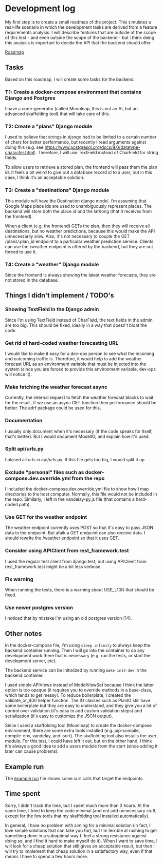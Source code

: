 # Development log

My first step is to create a small roadmap of the project. This simulates a real-life scenario in which the development tasks are derived from a feature requirements analysis. I will describe features that are outside of the scope of this test - and even outside the scope of the backend - but I think doing this analysis is important to decide the API that the backend should offer.

[Roadmap](./roadmap.md)

## Tasks

Based on this roadmap, I will create some tasks for the backend.

### T1: Create a docker-compose environment that contains Django and Postgres

I have a code-generator (called Moonleap, this is not an AI, but an advanced skaffolding tool) that will take care of this.

### T2: Create a "plans" Django module

I used to believe that strings in django had to be limited to a certain number of chars for better performance, but recently I read arguments against doing this (e.g. see https://www.postgresql.org/docs/9.0/datatype-character.html). Therefore, I will use TextField instead of CharField for string fields.

To allow users to retrieve a stored plan, the frontend will pass them the plan id. It feels a bit weird to give out a database record id to a user, but in this case, I think it's an acceptable solution.

### T3: Create a "destinations" Django module

This module will have the Destination django model. I'm assuming that Google Maps place ids are used to unambiguously represent places. The backend will store both the place id and the lat/long (that it receives from the frontend).

When a client (e.g. the frontend) GETs the plan, then they will receive all destinations, but no weather predictions, because this would make the API unnecessarily slow. Also, it's not necessary to couple the GET /plans/:plan_id endpoint to a particular weather prediction service. Clients can use the /weather endpoint is offered by the backend, but they are not forced to use it.

### T4: Create a "weather" Django module

Since the frontend is always showing the latest weather forecasts, they are not stored in the database.

## Things I didn't implement / TODO's

### Showing TextField in the Django admin

Since I'm using TextField instead of CharField, the text fields in the admin are too big. This should be fixed, ideally in a way that doesn't bloat the code.

### Get rid of hard-coded weather forecasting URL

I would like to make it easy for a dev-ops person to see what the incoming and outcoming traffic is. Therefore, it would help to add the weather forecast URL as an environment variable that must be injected into the system (since you are forced to provide this environment variable, dev-ops will notice it).

### Make fetching the weather forecast async

Currently, the internal request to fetch the weather forecast blocks to wait for the result. If we use an async GET function then performance should be better. The adrf package could be used for this.

### Documentation

I usually only document when it's necessary (if the code speaks for itself, that's better). But I would document ModelIO, and explain how it's used.

### Split api/urls.py

I placed all urls in api/urls.py. If this file gets too big, I would split it up.

### Exclude "personal" files such as docker-compose.dev.override.yml from the repo

I included the docker-compose.dev.override.yml file to show how I map directories to the host computer. Normally, this file would not be included in the repo. Similarly, I left in the vandelay-py.js file (that contains a hard-coded path).

### Use GET for the weather endpoint

The weather endpoint currently uses POST so that it's easy to pass JSON data to the endpoint. But afaik a GET endpoint can also receive data. I should rewrite the /weather endpoint so that it uses GET.

### Consider using APIClient from rest_framework.test

I used the regular test client from django.test, but using APIClient from rest_framework.test might be a bit less verbose.

### Fix warning

When running the tests, there is a warning about USE_L10N that should be fixed.

### Use newer postgres version

I noticed that by mistake I'm using an old postgres version (14).

## Other notes

In the docker-compose file, I'm using `sleep infinity` to always keep the backend container running. Then I will go into the container to do any development work there that is necessary (e.g. run the tests, or start the development server, etc).

The backend service can be initialized by running `make init-dev` in the backend container.

I used simple APIViews instead of ModelViewSet because I think the latter option is too opaque (it requires you to override methods in a base-class, which tends to get messy). To reduce boilerplate, I created the validate_or_400 helper function. The IO classes such as PlanIO still have some boilerplate but they are easy to understand, and they give you a lot of control over validation (it's easy to add custom validation steps) and serialization (it's easy to customize the JSON output).

Since I used a skaffolding tool (Moonleap) to create the docker-compose environment, there are some extra tools installed (e.g. pip-compile, compile-env, vandelay, and isort). The skaffolding tool also installs the user-module. For this test, I could have left it out, but on the other hand, I think it's always a good idea to add a users module from the start (since adding it later can cause problems).

## Example run

The [example run](./example-run.md) file shows some curl calls that target the endpoints.

## Time spent

Sorry, I didn't track the time, but I spent much more than 3 hours. At the same time, I tried to keep the code minimal (and not add unnecessary stuff, except for the few tools that my skaffolding tool installed automatically).

In general, I have no problem with aiming for a minimal solution (in fact, I love simple solutions that can take you far), but I'm terrible at rushing to get something done in a suboptimal way (I feel a strong resistance against doing so, and I find it hard to make myself do it). When I want to save time, I will look for a cheap solution that still gives an acceptable result, but then I will try to implement that cheap solution in a satisfactory way, even if that means I have to spend a few hours more.
